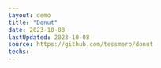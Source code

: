 ```yaml
---
layout: demo
title: "Donut"
date: 2023-10-08
lastUpdated: 2023-10-08
source: https://github.com/tessmero/donut
techs:
---
```



